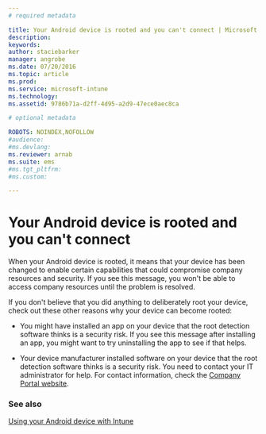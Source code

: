 ```yaml
---
# required metadata

title: Your Android device is rooted and you can't connect | Microsoft Intune
description:
keywords:
author: staciebarker
manager: angrobe
ms.date: 07/20/2016
ms.topic: article
ms.prod:
ms.service: microsoft-intune
ms.technology:
ms.assetid: 9786b71a-d2ff-4d95-a2d9-47ece0aec8ca

# optional metadata

ROBOTS: NOINDEX,NOFOLLOW
#audience:
#ms.devlang:
ms.reviewer: arnab
ms.suite: ems
#ms.tgt_pltfrm:
#ms.custom:

---
```



# Your Android device is rooted and you can't connect

When your Android device is rooted, it means that your device has been changed to enable certain capabilities that could compromise company resources and security. If you see this message, you won't be able to access company resources until the problem is resolved.

If you don't believe that you did anything to deliberately root your device, check out these other reasons why your device can become rooted:

- You might have installed an app on your device that the root detection software thinks is a security risk. If you see this message after installing an app, you might want to try uninstalling the app to see if that helps.

- Your device manufacturer installed software on your device that the root detection software thinks is a security risk. You need to contact your IT administrator for help. For contact information, check the [Company Portal website](http://portal.manage.microsoft.com).


### See also
[Using your Android device with Intune](using-your-android-device-with-intune.md)
